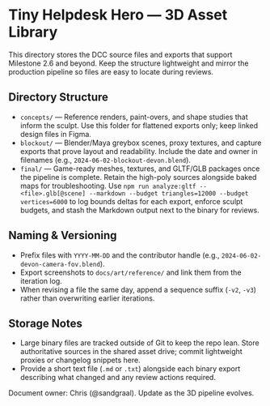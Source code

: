 # Tiny Helpdesk Hero — 3D Asset Library

This directory stores the DCC source files and exports that support Milestone 2.6 and beyond. Keep the structure lightweight and mirror the production pipeline so files are easy to locate during reviews.

## Directory Structure
- `concepts/` — Reference renders, paint-overs, and shape studies that inform the sculpt. Use this folder for flattened exports only; keep linked design files in Figma.
- `blockout/` — Blender/Maya greybox scenes, proxy textures, and capture exports that prove layout and readability. Include the date and owner in filenames (e.g., `2024-06-02-blockout-devon.blend`).
- `final/` — Game-ready meshes, textures, and GLTF/GLB packages once the pipeline is complete. Retain the high-poly sources alongside baked maps for troubleshooting. Use `npm run analyze:gltf -- <file>.glb[@scene] --markdown --budget triangles=12000 --budget vertices=6000` to log bounds deltas for each export, enforce sculpt budgets, and stash the Markdown output next to the binary for reviews.

## Naming & Versioning
- Prefix files with `YYYY-MM-DD` and the contributor handle (e.g., `2024-06-02-devon-camera-fov.blend`).
- Export screenshots to `docs/art/reference/` and link them from the iteration log.
- When revising a file the same day, append a sequence suffix (`-v2`, `-v3`) rather than overwriting earlier iterations.

## Storage Notes
- Large binary files are tracked outside of Git to keep the repo lean. Store authoritative sources in the shared asset drive; commit lightweight proxies or changelog snippets here.
- Provide a short text file (`.md` or `.txt`) alongside each binary export describing what changed and any review actions required.

Document owner: Chris (@sandgraal). Update as the 3D pipeline evolves.
